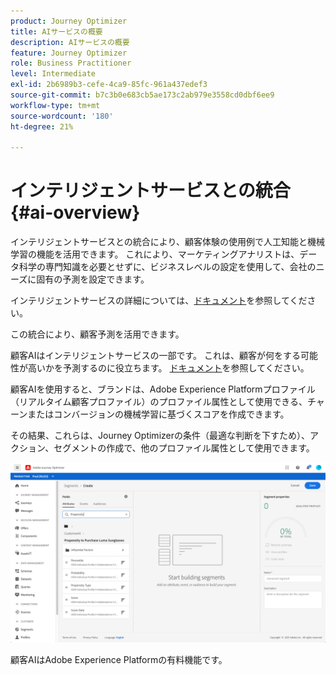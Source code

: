 ```yaml
---
product: Journey Optimizer
title: AIサービスの概要
description: AIサービスの概要
feature: Journey Optimizer
role: Business Practitioner
level: Intermediate
exl-id: 2b6989b3-cefe-4ca9-85fc-961a437edef3
source-git-commit: b7c3b0e683cb5ae173c2ab979e3558cd0dbf6ee9
workflow-type: tm+mt
source-wordcount: '180'
ht-degree: 21%

---
```


# インテリジェントサービスとの統合 {#ai-overview}

インテリジェントサービスとの統合により、顧客体験の使用例で人工知能と機械学習の機能を活用できます。 これにより、マーケティングアナリストは、データ科学の専門知識を必要とせずに、ビジネスレベルの設定を使用して、会社のニーズに固有の予測を設定できます。

インテリジェントサービスの詳細については、[ドキュメント](https://docs.adobe.com/content/help/ja-JP/experience-platform/intelligent-services/home.html)を参照してください。

この統合により、顧客予測を活用できます。

顧客AIはインテリジェントサービスの一部です。 これは、顧客が何をする可能性が高いかを予測するのに役立ちます。 [ドキュメント](https://docs.adobe.com/content/help/en/experience-platform/intelligent-services/customer-ai/overview.html)を参照してください。

顧客AIを使用すると、ブランドは、Adobe Experience Platformプロファイル（リアルタイム顧客プロファイル）のプロファイル属性として使用できる、チャーンまたはコンバージョンの機械学習に基づくスコアを作成できます。

その結果、これらは、Journey Optimizerの条件（最適な判断を下すため）、アクション、セグメントの作成で、他のプロファイル属性として使用できます。

![](../assets/customer-ai.png)

顧客AIはAdobe Experience Platformの有料機能です。